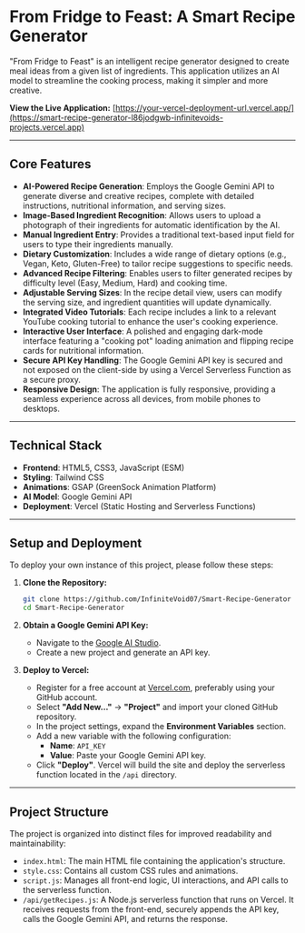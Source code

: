 # From Fridge to Feast: A Smart Recipe Generator

"From Fridge to Feast" is an intelligent recipe generator designed to create meal ideas from a given list of ingredients. This application utilizes an AI model to streamline the cooking process, making it simpler and more creative.

**View the Live Application:** [https://your-vercel-deployment-url.vercel.app/](https://smart-recipe-generator-l86jodgwb-infinitevoids-projects.vercel.app)

---

## Core Features

* **AI-Powered Recipe Generation**: Employs the Google Gemini API to generate diverse and creative recipes, complete with detailed instructions, nutritional information, and serving sizes.
* **Image-Based Ingredient Recognition**: Allows users to upload a photograph of their ingredients for automatic identification by the AI.
* **Manual Ingredient Entry**: Provides a traditional text-based input field for users to type their ingredients manually.
* **Dietary Customization**: Includes a wide range of dietary options (e.g., Vegan, Keto, Gluten-Free) to tailor recipe suggestions to specific needs.
* **Advanced Recipe Filtering**: Enables users to filter generated recipes by difficulty level (Easy, Medium, Hard) and cooking time.
* **Adjustable Serving Sizes**: In the recipe detail view, users can modify the serving size, and ingredient quantities will update dynamically.
* **Integrated Video Tutorials**: Each recipe includes a link to a relevant YouTube cooking tutorial to enhance the user's cooking experience.
* **Interactive User Interface**: A polished and engaging dark-mode interface featuring a "cooking pot" loading animation and flipping recipe cards for nutritional information.
* **Secure API Key Handling**: The Google Gemini API key is secured and not exposed on the client-side by using a Vercel Serverless Function as a secure proxy.
* **Responsive Design**: The application is fully responsive, providing a seamless experience across all devices, from mobile phones to desktops.

---

## Technical Stack

* **Frontend**: HTML5, CSS3, JavaScript (ESM)
* **Styling**: Tailwind CSS
* **Animations**: GSAP (GreenSock Animation Platform)
* **AI Model**: Google Gemini API
* **Deployment**: Vercel (Static Hosting and Serverless Functions)

---

## Setup and Deployment

To deploy your own instance of this project, please follow these steps:

1.  **Clone the Repository:**
    ```bash
    git clone https://github.com/InfiniteVoid07/Smart-Recipe-Generator
    cd Smart-Recipe-Generator
    ```

2.  **Obtain a Google Gemini API Key:**
    * Navigate to the [Google AI Studio](https://aistudio.google.com/).
    * Create a new project and generate an API key.

3.  **Deploy to Vercel:**
    * Register for a free account at [Vercel.com](https://vercel.com), preferably using your GitHub account.
    * Select **"Add New..."** -> **"Project"** and import your cloned GitHub repository.
    * In the project settings, expand the **Environment Variables** section.
    * Add a new variable with the following configuration:
        * **Name**: `API_KEY`
        * **Value**: Paste your Google Gemini API key.
    * Click **"Deploy"**. Vercel will build the site and deploy the serverless function located in the `/api` directory.

---

## Project Structure

The project is organized into distinct files for improved readability and maintainability:

* `index.html`: The main HTML file containing the application's structure.
* `style.css`: Contains all custom CSS rules and animations.
* `script.js`: Manages all front-end logic, UI interactions, and API calls to the serverless function.
* `/api/getRecipes.js`: A Node.js serverless function that runs on Vercel. It receives requests from the front-end, securely appends the API key, calls the Google Gemini API, and returns the response.
